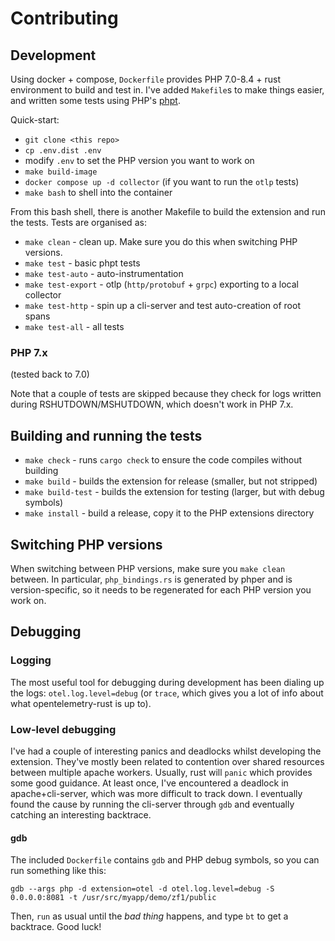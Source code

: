 # Contributing

## Development

Using docker + compose, `Dockerfile` provides PHP 7.0-8.4 + rust environment to build and
test in. I've added `Makefile`s to make things easier, and written some tests using PHP's
[phpt](https://qa.php.net/phpt_details.php).

Quick-start:

* `git clone <this repo>`
* `cp .env.dist .env`
* modify `.env` to set the PHP version you want to work on
* `make build-image`
* `docker compose up -d collector` (if you want to run the `otlp` tests)
* `make bash` to shell into the container

From this bash shell, there is another Makefile to build the extension and run the tests.
Tests are organised as:

- `make clean` - clean up. Make sure you do this when switching PHP versions.
- `make test` - basic phpt tests
- `make test-auto` - auto-instrumentation
- `make test-export` - otlp (`http/protobuf` + `grpc`) exporting to a local collector
- `make test-http` - spin up a cli-server and test auto-creation of root spans
- `make test-all` - all tests

### PHP 7.x

(tested back to 7.0)

Note that a couple of tests are skipped because they check for logs written during RSHUTDOWN/MSHUTDOWN, which doesn't work in PHP 7.x.

## Building and running the tests

* `make check` - runs `cargo check` to ensure the code compiles without building
* `make build` - builds the extension for release (smaller, but not stripped)
* `make build-test` - builds the extension for testing (larger, but with debug symbols)
* `make install` - build a release, copy it to the PHP extensions directory

## Switching PHP versions

When switching between PHP versions, make sure you `make clean` between. In particular,
`php_bindings.rs` is generated by phper and is version-specific, so it needs to be regenerated
for each PHP version you work on.

## Debugging

### Logging

The most useful tool for debugging during development has been dialing up the logs: `otel.log.level=debug` (or `trace`,
which gives you a lot of info about what opentelemetry-rust is up to).

### Low-level debugging

I've had a couple of interesting panics and deadlocks whilst developing the extension. They've mostly been related to
contention over shared resources between multiple apache workers. Usually, rust will `panic` which provides some good
guidance. At least once, I've encountered a deadlock in apache+cli-server, which was more difficult to track down.
I eventually found the cause by running the cli-server through `gdb` and eventually catching an interesting backtrace.

#### gdb

The included `Dockerfile` contains `gdb` and PHP debug symbols, so you can run something like this:

`gdb --args php -d extension=otel -d otel.log.level=debug -S 0.0.0.0:8081 -t /usr/src/myapp/demo/zf1/public`

Then, `run` as usual until the _bad thing_ happens, and type `bt` to get a backtrace. Good luck!
